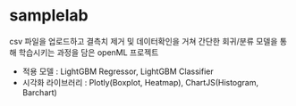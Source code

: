 # samplelab
csv 파일을 업로드하고 결측치 제거 및 데이터확인을 거쳐 간단한 회귀/분류 모델을 통해 학습시키는 과정을 담은 openML 프로젝트

- 적용 모델 : LightGBM Regressor, LightGBM Classifier
- 시각화 라이브러리 : Plotly(Boxplot, Heatmap), ChartJS(Histogram, Barchart)

